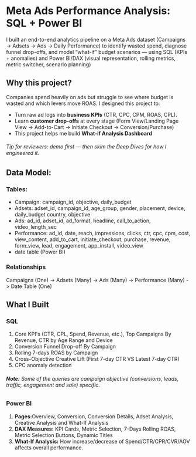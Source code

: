 <h1>Meta Ads Performance Analysis: SQL + Power BI</h1>
<p>I built an end-to-end analytics pipeline on a Meta Ads dataset (Campaigns → Adsets → Ads → Daily Performance) to identify wasted spend, diagnose funnel drop-offs, and model “what-if” budget scenarios — using SQL (KPIs + anomalies) and Power BI/DAX (visual representation, rolling metrics, metric switcher, scenario planning)</p>

<section>
  <h2>Why this project?</h2>
  <p>Companies spend heavily on ads but struggle to see where budget is wasted and which levers move ROAS. I designed this project to:</p>
  <ul>
    <li>Turn raw ad logs into <b>business KPIs</b> (CTR, CPC, CPM, ROAS, CPL).</li>
    <li>Learn <b>customer drop-offs</b> at every stage (Form View/Landing Page View -> Add-to-Cart -> Initiate Checkout -> Conversion/Purchase)</li>
    <li>This project helps me build <b>What-if Analysis Dashboard</b></li>
  </ul>
  <h6>Tip for reviewers: demo first — then skim the Deep Dives for how I engineered it.</h6>
</section>

<section>
  <h2>Data Model:</h2>
  <div>
    <h3>Tables:</h3>
    <ul>
      <li>Campaign: campaign_id, objective, daily_budget</li>
      <li>Adsets: adset_id, campaign_id, age_group, gender, placement, device, daily_budget country, objective</li>
      <li>Ads: ad_id, adset_id, ad_format, headline, call_to_action, video_length_sec</li>
      <li>Performance: ad_id, date, reach, impressions, clicks, ctr, cpc, cpm, cost, view_content, add_to_cart, initiate_checkout, purchase, revenue, form_view, lead, engagement,                 app_install, video_view
      </li>
      <li>date table (Power BI)</li>
    </ul>
  </div>
  
  <div>
  <h3>Relationships</h3>
  <p>Campaigns (One) -> Adsets (Many) -> Ads (Many) -> Performance (Many) -> Date Table (One)</p>
  </div>
</section>

<section>
  <h2>What I Built</h2>
  <div>
    <h3>SQL</h3>
    <ol>
      <li>Core KPI's (CTR, CPL, Spend, Revenue, etc.), Top Campaigns By Revenue, CTR by Age Range and Device</li>
      <li>Conversion Funnel Drop-off By Campaign</li>
      <li>Rolling 7-days ROAS by Campaign</li>
      <li>Cross-Objective Creative Lift (First 7-day CTR VS Latest 7-day CTR)</li>
      <li>CPC anomaly detection</li>
    </ol>
    <h6><b>Note:</b> Some of the queries are campaign objective (conversions, leads, traffic, engagement and sale) specific. </h6>
  </div>
  <div>
    <h3>Power BI</h3>
    <ol>
      <li><b>Pages:</b>Overview, Conversion, Conversion Details, Adset Analysis, Creative Analysis and What-If Analysis</li>
      <li><b>DAX Measures:</b> KPI Cards, Metric Selection, 7-Days Rolling ROAS, Metric Selection Buttons, Dynamic Titles  </li>
      <li><b>What-If Analysis:</b> How increase/decrease of Spend/CTR/CPR/CVR/AOV affects overall performance.</li>
    </ol>
  </div>
</section>
